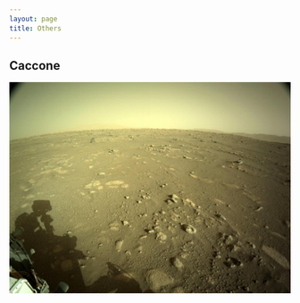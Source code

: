 ```yaml
---
layout: page
title: Others
---
```


## Caccone


<img src="/assets/imgs/perseverance_navcam_sol9.jpg" alt="Nasa perseverance"/>